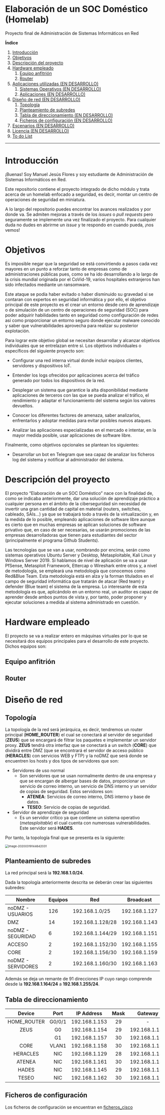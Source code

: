 # Elaboración de un SOC Doméstico (Homelab)
Proyecto final de Administración de Sistemas Informáticos en Red

**Índice**

1. [Introducción](#introducción)
2. [Objetivos](#objetivos)
3. [Descripción del proyecto](#descripción-del-proyecto)
4. [Hardware empleado](#hardware-empleado)
   1. [Equipo anfitrión](#equipo-anfitrión)
   2. [Router](#router)
5. [Aplicaciones utilizadas (EN DESARROLLO)](#aplicaciones-utilizadas)
   1. [Sistemas Operativos (EN DESARROLLO)](#sistemas-operativos)
   2. [Aplicaciones (EN DESARROLLO)](#aplicaciones)
6. [Diseño de red (EN DESARROLLO)](#diseño-de-red)
   1. [Topología](#topología)
   2. [Planteamiento de subredes](#planteamiento-de-subredes)
   3. [Tabla de direccionamiento (EN DESARROLLO)](#tabla-de-direccionamiento)
   4. [Ficheros de configuración (EN DESARROLLO)](#ficheros-de-configuración)
7. [Escenarios (EN DESARROLLO)](#escenarios)
8. [Licencia (EN DESARROLLO)](#licencia)
9. [To do List](#to-do-list)

---

# Introducción

¡Buenas! Soy Manuel Jesús Flores y soy estudiante de Administración de Sistemas Informáticos en Red.

Este repositorio contiene el proyecto integrado de dicho módulo y trata acerca de un homelab enfocado a seguridad, es decir, montar un centro de operaciones de seguridad en miniatura.

A lo largo del repositorio puedes encontrar los avances realizados y por donde va. Se admiten mejoras a través de los *issues* o *pull requests* pero seguramente se implemente una vez finalizado el proyecto. Para cualquier duda no dudes en abrirme un *issue* y te respondo en cuando pueda, ¡nos vemos!

# Objetivos
Es imposible negar que la seguridad se está convirtiendo a pasos cada vez mayores en un punto a reforzar tanto de empresas como de administraciones públicas pues, como se ha ido desarrollando a lo largo de la crisis mundial originada por el CoVid-19, varios hospitales extranjeros han sido infectados mediante un ransomware.

Este ataque se podía haber evitado o haber disminuido su gravedad si se contaran con expertos en seguridad informática y por ello, el objetivo principal de este proyecto es el crear un entorno desde cero de aprendizaje o de simulación de un centro de operaciones de seguridad (SOC) para poder adquirir habilidades tanto en seguridad como configuración de redes así como proporcionar un entorno seguro donde ejecutar malware conocido y saber que vulnerabilidades aprovecha para realizar su posterior explotación.

Para lograr este objetivo global se necesitan desarrollar y alcanzar objetivos individuales que se entrelazan entre sí. Los objetivos individuales o específicos del siguiente proyecto son:

* Configurar una red interna virtual donde incluir equipos clientes, servidores y dispositivos IoT.

* Entender los logs ofrecidos por aplicaciones acerca del tráfico generado por todos los dispositivos de la red.

* Desplegar un sistema que garantice la alta disponibilidad mediante aplicaciones de terceros con las que se pueda analizar el tráfico, el rendimiento y adaptar el funcionamiento del sistema según los valores devueltos.

* Conocer los diferentes factores de amenaza, saber analizarlos, enfrentarlos y adoptar medidas para evitar posibles nuevos ataques.

* Analizar las aplicaciones especializadas en el mercado e intentar, en la mayor medida posible, usar aplicaciones de software libre.

Finalmente, como objetivos opcionales se plantean los siguientes:

* Desarrollar un bot en Telegram que sea capaz de analizar los ficheros log del sistema y notificar al administrador del sistema.

# Descripción del proyecto

El proyecto “Elaboración de un SOC Doméstico” nace con la finalidad de, como se indicaba anteriormente, dar una solución de aprendizaje práctico a cualquier persona en el ámbito de la ciberseguridad sin necesidad de invertir una gran cantidad de capital en material (routers, switches, cableado, SAIs…) ya que se trabajará todo a través de la virtualización y, en la medida de lo posible, empleando aplicaciones de software libre aunque es cierto que en muchas empresas se aplican soluciones de software privativo que, en caso de ser necesarias, se usarán promociones de las empresas desarrolladoras que tienen para estudiantes del sector (principalmente el programa Github Students).

Las tecnologías que se van a usar, nombrando por encima, serán como sistemas operativos Ubuntu Server y Desktop, Metasploitable, Kali Linux y Windows Server 2019. Si hablamos de nivel de aplicación se va a usar PfSense, Metasploit Framework, Ettercap o Wireshark entre otros y, a nivel de metodología, se empleará una metodología que conocemos como Red&Blue Team. Esta metodología está en alza y la forman titulados en el campo de seguridad informática que tratarán de atacar (Red team) y defender (Blue team) el sistema de la empresa. Lo interesante de esta metodología es que, aplicándolo en un entorno real, un auditor es capaz de aprender desde ambos puntos de vista y, por tanto, poder proponer y ejecutar soluciones a medida al sistema administrado en cuestión.

# Hardware empleado

El proyecto se va a realizar entero en máquinas virtuales por lo que se necesitará dos equipos principales para el desarrollo de este proyecto. Dichos equipos son:

## Equipo anfitrión



## Router



# Diseño de red

## Topología

La topología de la red será jerárquica, es decir, tendremos un router principal (**HOME_ROUTER**) el cual se conectará al servidor de seguridad (**ZEUS**) que se encargará de filtrar los paquetes e implementar un servidor proxy.  **ZEUS** tendrá otra interfaz que se conectará a un switch (**CORE**) que dividirá entre DMZ (que se encontrará el servidor de acceso público (**HERACLES**) con servicios WEB y FTP) y la noDMZ que será donde se encuentren los hosts y dos tipos de servidores que son:

* Servidores de uso normal
  * Son servidores que se usan normalmente dentro de una empresa y que se encargan de albergar bases de datos, proporcionar un servicio de correo interno, un servicio de DNS interno y un servidor de copias de seguridad. Estos servidores son:
    * **ATENEA**: Servicios de correo interno, DNS interno y base de datos.
    * **TESEO**: Servicio de copias de seguridad.
* Servidor de aprendizaje de seguridad
  * Es un servidor crítico ya que contiene un sistema operativo (*metasploitable*) el cual cuenta con numerosas vulnerabilidades. Este servidor será **HADES**.

Por tanto, la topología final que se presenta es la siguiente:

<img src="/home/manuel/.config/Typora/typora-user-images/image-20200319144642031.png" alt="image-20200319144642031" style="zoom: 67%;" />

## Planteamiento de subredes

La red principal será la **192.168.1.0/24**.

Dada la topología anteriormente descrita se deberán crear las siguientes subredes:

| Nombre             | Equipos | Red              | Broadcast     |
| ------------------ | ------- | ---------------- | ------------- |
| noDMZ - USUARIOS   | 126     | 192.168.1.0/25   | 192.168.1.127 |
| DMZ                | 14      | 192.168.1.128/28 | 192.168.1.143 |
| noDMZ - SEGURIDAD  | 6       | 192.168.1.144/29 | 192.168.1.151 |
| ACCESO             | 2       | 192.168.1.152/30 | 192.168.1.155 |
| CORE               | 2       | 192.168.1.156/30 | 192.168.1.159 |
| noDMZ - SERVIDORES | 2       | 192.168.1.160/30 | 192.168.1.163 |

Además se deja un remante de 91 direcciones IP cuyo rango comprende desde la **192.168.1.164/24** a **192.168.1.255/24**.

   ## Tabla de direccionamiento
|   Device    |  Port  |  IP Address   | Mask |    Gateway    |
| :---------: | :----: | :-----------: | :--: | :-----------: |
| HOME_ROUTER | G0/0/1 | 192.168.1.153 |  29  |       -       |
|    ZEUS     |   G0   | 192.168.1.154 |  29  | 192.168.1.153 |
|             |   G1   | 192.168.1.157 |  30  | 192.168.1.153 |
|    CORE     | VLAN1  | 192.168.1.158 |  30  | 192.168.1.153 |
|  HERACLES   |  NIC   | 192.168.1.129 |  28  | 192.168.1.153 |
|   ATENEA    |  NIC   | 192.168.1.161 |  30  | 192.168.1.153 |
|    HADES    |  NIC   | 192.168.1.145 |  29  | 192.168.1.153 |
|    TESEO    |  NIC   | 192.168.1.162 |  30  | 192.168.1.153 |

   ## Ficheros de configuración

   Los ficheros de configuración se encuentran en [ficheros_cisco](./ficheros_cisco)